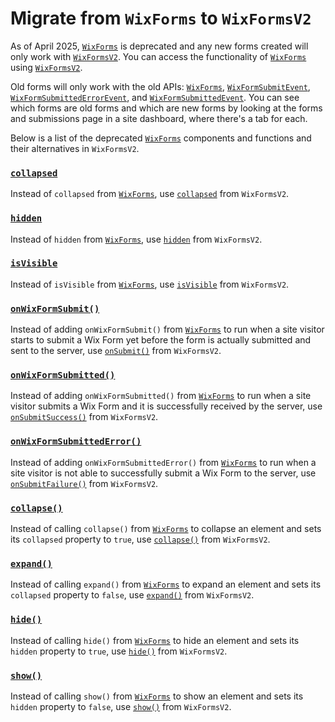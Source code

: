 # Migrate from `WixForms` to `WixFormsV2`
As of April 2025, [`WixForms`](https://dev.wix.com/docs/velo/velo-only-apis/$w/wix-forms/introduction) is deprecated and any new forms created will only work with [`WixFormsV2`](https://dev.wix.com/docs/velo/velo-only-apis/$w/wix-forms-v2/introduction). You can access the functionality of [`WixForms`](https://dev.wix.com/docs/velo/velo-only-apis/$w/wix-forms/introduction) using [`WixFormsV2`](https://dev.wix.com/docs/velo/velo-only-apis/$w/wix-forms-v2/introduction).

Old forms will only work with the old APIs: [`WixForms`](https://dev.wix.com/docs/velo/velo-only-apis/$w/wix-forms/introduction), [`WixFormSubmitEvent`](https://dev.wix.com/docs/velo/velo-only-apis/$w/wix-form-submit-event/wix-form-fields), [`WixFormSubmittedErrorEvent`](https://dev.wix.com/docs/velo/velo-only-apis/$w/wix-form-submitted-error-event/code), and [`WixFormSubmittedEvent`](https://dev.wix.com/docs/velo/velo-only-apis/$w/wix-form-submitted-event/wix-form-field). You can see which forms are old forms and which are new forms by looking at the forms and submissions page in a site dashboard, where there's a tab for each.

Below is a list of the deprecated [`WixForms`](https://dev.wix.com/docs/velo/velo-only-apis/$w/wix-forms/introduction) components and functions and their alternatives in `WixFormsV2`.

### [`collapsed`](https://dev.wix.com/docs/velo/velo-only-apis/$w/wix-forms/collapsed)
Instead of `collapsed` from [`WixForms`](https://dev.wix.com/docs/velo/velo-only-apis/$w/wix-forms/collapsed), use [`collapsed`](https://dev.wix.com/docs/velo/velo-only-apis/$w/wix-forms-v2/collapsed) from `WixFormsV2`.

### [`hidden`](https://dev.wix.com/docs/velo/velo-only-apis/$w/wix-forms/hidden)
Instead of `hidden` from [`WixForms`](https://dev.wix.com/docs/velo/velo-only-apis/$w/wix-forms/hidden), use [`hidden`](https://dev.wix.com/docs/velo/velo-only-apis/$w/wix-forms-v2/hidden) from `WixFormsV2`.


### [`isVisible`](https://dev.wix.com/docs/velo/velo-only-apis/$w/wix-forms/is-visible)
Instead of `isVisible` from [`WixForms`](https://dev.wix.com/docs/velo/velo-only-apis/$w/wix-forms/is-visible), use [`isVisible`](https://dev.wix.com/docs/velo/velo-only-apis/$w/wix-forms-v2/is-visible) from `WixFormsV2`.

### [`onWixFormSubmit()`](https://dev.wix.com/docs/velo/velo-only-apis/$w/wix-forms/on-wix-form-submit)
Instead of adding `onWixFormSubmit()` from [`WixForms`](https://dev.wix.com/docs/velo/velo-only-apis/$w/wix-forms/on-wix-form-submit) to run when a site visitor starts to submit a Wix Form yet before the form is actually submitted and sent to the server, use [`onSubmit()`](https://dev.wix.com/docs/velo/velo-only-apis/$w/wix-forms-v2/on-submit) from `WixFormsV2`.

### [`onWixFormSubmitted()`](https://dev.wix.com/docs/velo/velo-only-apis/$w/wix-forms/on-wix-form-submitted)
Instead of adding `onWixFormSubmitted()` from [`WixForms`](https://dev.wix.com/docs/velo/velo-only-apis/$w/wix-forms/on-wix-form-submitted) to run when a site visitor submits a Wix Form and it is successfully received by the server, use [`onSubmitSuccess()`](https://dev.wix.com/docs/velo/velo-only-apis/$w/wix-forms-v2/on-submit-success) from `WixFormsV2`.

### [`onWixFormSubmittedError()`](https://dev.wix.com/docs/velo/velo-only-apis/$w/wix-forms/on-wix-form-submitted-error)
Instead of adding `onWixFormSubmittedError()` from [`WixForms`](https://dev.wix.com/docs/velo/velo-only-apis/$w/wix-forms/on-wix-form-submitted-error) to run when a site visitor is not able to successfully submit a Wix Form to the server, use [`onSubmitFailure()`](https://dev.wix.com/docs/velo/velo-only-apis/$w/wix-forms-v2/on-submit-failure) from `WixFormsV2`.

### [`collapse()`](https://dev.wix.com/docs/velo/velo-only-apis/$w/wix-forms/collapse)
Instead of calling `collapse()` from [`WixForms`](https://dev.wix.com/docs/velo/velo-only-apis/$w/wix-forms/collapse) to collapse an element and sets its `collapsed` property to `true`, use [`collapse()`](https://dev.wix.com/docs/velo/velo-only-apis/$w/wix-forms-v2/collapse) from `WixFormsV2`.

### [`expand()`](https://dev.wix.com/docs/velo/velo-only-apis/$w/wix-forms/expand)
Instead of calling `expand()` from [`WixForms`](https://dev.wix.com/docs/velo/velo-only-apis/$w/wix-forms/expand) to expand an element and sets its `collapsed` property to `false`, use [`expand()`](https://dev.wix.com/docs/velo/velo-only-apis/$w/wix-forms-v2/expand) from `WixFormsV2`.


### [`hide()`](https://dev.wix.com/docs/velo/velo-only-apis/$w/wix-forms/hide)
Instead of calling `hide()` from [`WixForms`](https://dev.wix.com/docs/velo/velo-only-apis/$w/wix-forms/hide) to hide an element and sets its `hidden` property to `true`, use [`hide()`](https://dev.wix.com/docs/velo/velo-only-apis/$w/wix-forms-v2/hide) from `WixFormsV2`.

### [`show()`](https://dev.wix.com/docs/velo/velo-only-apis/$w/wix-forms/show)
Instead of calling `show()` from [`WixForms`](https://dev.wix.com/docs/velo/velo-only-apis/$w/wix-forms/show) to show an element and sets its `hidden` property to `false`, use [`show()`](https://dev.wix.com/docs/velo/velo-only-apis/$w/wix-forms-v2/show) from `WixFormsV2`.
